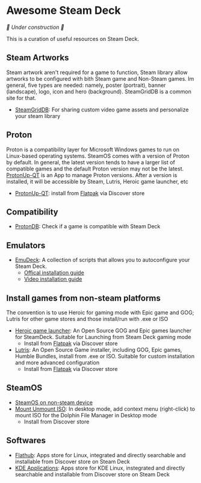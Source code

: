 # Awesome Steam Deck

*🚧 Under construction 🚧*

This is a curation of useful resources on Steam Deck.

## Steam Artworks
Steam artwork aren't required for a game to function, Steam library allow artworks to be configured with bith Steam game and Non-Steam games. Im general, five types are needed: namely, poster (portrait), banner (landscape), logo, icon and hero (background). SteamGridDB is a common site for that.
- [SteamGridDB](https://www.steamgriddb.com/): For sharing custom video game assets and personalize your steam library 

## Proton
Proton is a compatibility layer for Microsoft Windows games to run on Linux-based operating systems. SteamOS comes with a version of Proton by default. In general, the latest version tends to have a larger list of compatible games and the default Proton version may not be the latest. [ProtonUp-QT](https://davidotek.github.io/protonup-qt/) is an App to manage Proton versions. After a version is installed, it will be accessible by Steam, Lutris, Heroic game launcher, etc
- [ProtonUp-QT](https://davidotek.github.io/protonup-qt/): install from [Flatpak](https://flathub.org/apps/details/net.davidotek.pupgui2) via Discover store

## Compatibility 
- [ProtonDB](https://www.protondb.com/): Check if a game is compatible with Steam Deck

## Emulators
- [EmuDeck](https://www.emudeck.com): A collection of scripts that allows you to autoconfigure your Steam Deck.
  - [Offical installation guide](https://www.emudeck.com/#how_to_install)
  - [Video installation guide](https://m.youtube.com/watch?v=AvzSHxccmIg)

## Install games from non-steam platforms
The convention is to use Heroic for gaming mode with Epic game and GOG; Lutris for other game stores and those install/run with .exe or ISO
- [Heroic game launcher](https://heroicgameslauncher.com/): An Open Source GOG and Epic games launcher for SteamDeck. Suitable for Launching from Steam Deck gaming mode
  - Install from [Flatpak](https://flathub.org/apps/details/com.heroicgameslauncher.hgl) via Discover store
- [Lutris](https://lutris.net/): An Open Source Game installer, including GOG, Epic games, Humble Bundles, install from .exe or ISO. Suitable for custom installation and more advanced configuration
  - Install from [Flatpak](https://flathub.org/apps/details/net.lutris.Lutris) via Discover store

## SteamOS
- [SteamOS on non-steam device](https://m.youtube.com/watch?v=Xr2BO4IPqro)
- [Mount Unmount ISO](https://store.kde.org/p/1414733/): In desktop mode, add context menu (right-click) to mount ISO for the Dolphin File Manager in Desktop mode
  - Install from Discover store

## Softwares
- [Flathub](https://flathub.org/home): Apps store for Linux, integrated and directly searchable and installable from Discover store on Steam Deck
- [KDE Applications](https://apps.kde.org/): Apps store for KDE Linux, instegrated and directly searchable and installable from Discover store on Steam Deck
